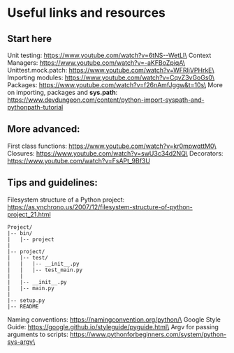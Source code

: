 # Useful links and resources

## Start here
Unit testing: https://www.youtube.com/watch?v=6tNS--WetLI\
Context Managers: https://www.youtube.com/watch?v=-aKFBoZpiqA\
Unittest.mock.patch: https://www.youtube.com/watch?v=WFRljVPHrkE\
Importing modules: https://www.youtube.com/watch?v=CqvZ3vGoGs0\
Packages: https://www.youtube.com/watch?v=f26nAmfJggw&t=10s\
More on importing, packages and **sys.path**: https://www.devdungeon.com/content/python-import-syspath-and-pythonpath-tutorial


## More advanced:
First class functions: https://www.youtube.com/watch?v=kr0mpwqttM0\
Closures: https://www.youtube.com/watch?v=swU3c34d2NQ\
Decorators: https://www.youtube.com/watch?v=FsAPt_9Bf3U


## Tips and guidelines:
Filesystem structure of a Python project: https://as.ynchrono.us/2007/12/filesystem-structure-of-python-project_21.html

```
Project/
|-- bin/
|   |-- project
|
|-- project/
|   |-- test/
|   |   |-- __init__.py
|   |   |-- test_main.py
|   |   
|   |-- __init__.py
|   |-- main.py
|
|-- setup.py
|-- README
```

Naming conventions: https://namingconvention.org/python/\
Google Style Guide: https://google.github.io/styleguide/pyguide.html\
Argv for passing arguments to scripts: https://www.pythonforbeginners.com/system/python-sys-argv\